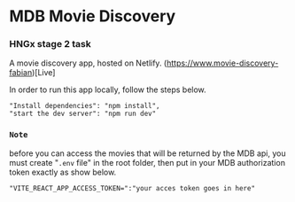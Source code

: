 # MDB Movie Discovery

### HNGx stage 2 task

A movie discovery app, hosted on Netlify.
(https://www.movie-discovery-fabian)[Live]

In order to run this app locally, follow the steps below.

```
"Install dependencies": "npm install",
"start the dev server": "npm run dev"

```

### `Note`

before you can access the movies that will be returned by the MDB api, you must create "`.env` file" in the root folder, then put in your MDB authorization token exactly as show below.

```
"VITE_REACT_APP_ACCESS_TOKEN=":"your acces token goes in here"
```
